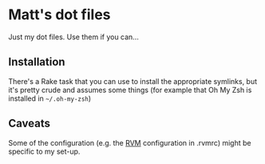 Matt's dot files
================

Just my dot files. Use them if you can...

## Installation

There's a Rake task that you can use to install the appropriate symlinks, but
it's pretty crude and assumes some things (for example that Oh My Zsh is
installed in `~/.oh-my-zsh`)

## Caveats

Some of the configuration (e.g. the [RVM](https://rvm.io/) configuration in .rvmrc) might be specific to my set-up.
